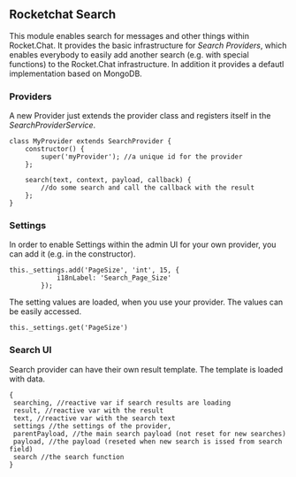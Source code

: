 ## Rocketchat Search

This module enables search for messages and other things within Rocket.Chat.
It provides the basic infrastructure for *Search Providers*, which enables everybody to easily add another
search (e.g. with special functions) to the Rocket.Chat infrastructure. In addition it provides a defautl implementation
based on MongoDB.

### Providers

A new Provider just extends the provider class and registers itself in the *SearchProviderService*.
```ecmascript 6
class MyProvider extends SearchProvider {
	constructor() {
		super('myProvider'); //a unique id for the provider
	};
	
	search(text, context, payload, callback) {
		//do some search and call the callback with the result
	};
}
```

### Settings
In order to enable Settings within the admin UI for your own provider, you can add it (e.g. in the constructor).
```ecmascript 6
this._settings.add('PageSize', 'int', 15, {
			i18nLabel: 'Search_Page_Size'
		});
```
The setting values are loaded, when you use your provider. The values can be easily accessed.
```ecmascript 6
this._settings.get('PageSize')
```

### Search UI
Search provider can have their own result template. The template is loaded with data.
```ecmascript 6
{
 searching, //reactive var if search results are loading
 result, //reactive var with the result 
 text, //reactive var with the search text
 settings //the settings of the provider,
 parentPayload, //the main search payload (not reset for new searches)
 payload, //the payload (reseted when new search is issed from search field)
 search //the search function
}
```

